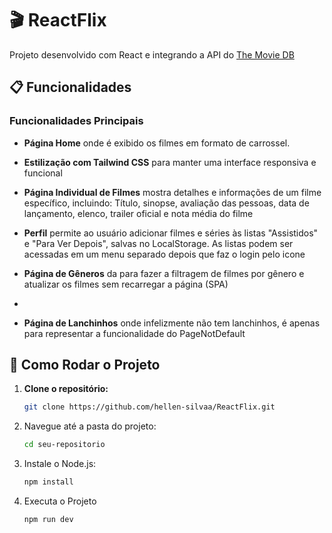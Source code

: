 # 🎬 ReactFlix

Projeto desenvolvido com React e integrando a API do [The Movie DB](https://www.themoviedb.org/) 

## 📋 Funcionalidades

### Funcionalidades Principais
- **Página Home** onde é  exibido os filmes em formato de carrossel.
  
- **Estilização com Tailwind CSS** para manter uma interface responsiva e funcional
  
- **Página Individual de Filmes** mostra detalhes e informações de um filme específico, incluindo: Título, sinopse, avaliação das pessoas, data de lançamento, elenco, trailer oficial e nota média do filme
  
- **Perfil** permite ao usuário adicionar filmes e séries às listas "Assistidos" e "Para Ver Depois", salvas no LocalStorage. As listas podem ser acessadas em um menu separado depois que faz o login pelo icone
  
- **Página de Gêneros** da para fazer a filtragem de filmes por gênero e atualizar os filmes sem recarregar a página (SPA)
- 
- **Página de Lanchinhos** onde infelizmente não tem lanchinhos, é apenas para representar a funcionalidade do PageNotDefault


## 🚀 Como Rodar o Projeto

1. **Clone o repositório:**
   ```bash
   git clone https://github.com/hellen-silvaa/ReactFlix.git
   
2. Navegue até a pasta do projeto:
   ```bash
   cd seu-repositorio
   
3. Instale o Node.js:
   ```bash
   npm install

4. Executa o Projeto
   ```bash
   npm run dev

